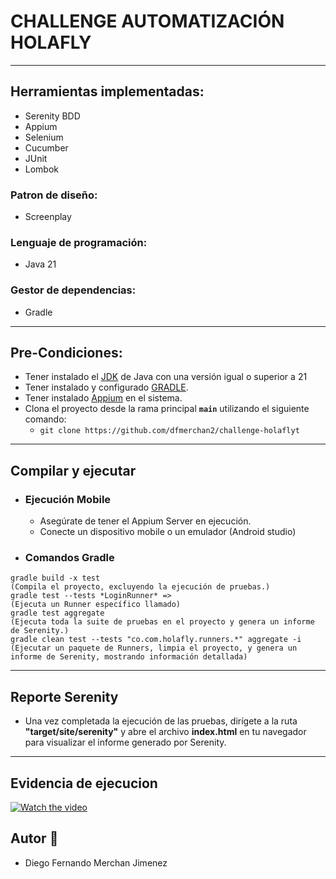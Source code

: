 # CHALLENGE AUTOMATIZACIÓN HOLAFLY

---

## Herramientas implementadas:
* Serenity BDD
* Appium
* Selenium
* Cucumber
* JUnit
* Lombok

### Patron de diseño:
* Screenplay

### Lenguaje de programación:
* Java 21

### Gestor de dependencias:
* Gradle

---

## Pre-Condiciones:
* Tener instalado el [JDK](https://www.oracle.com/co/java/technologies/javase/javase8-archive-downloads.html) de Java con una versión igual o superior a 21
* Tener instalado y configurado [GRADLE](https://gradle.org/releases/).
* Tener instalado [Appium](https://github.com/appium/appium-desktop/releases) en el sistema. 
* Clona el proyecto desde la rama principal **`main`** utilizando el siguiente comando:
    * `git clone https://github.com/dfmerchan2/challenge-holaflyt`
---
## Compilar y ejecutar
* ### Ejecución Mobile
  * Asegúrate de tener el Appium Server en ejecución.
  * Conecte un dispositivo mobile o un emulador (Android studio)
* ### Comandos Gradle
```
gradle build -x test                                                        (Compila el proyecto, excluyendo la ejecución de pruebas.)
gradle test --tests *LoginRunner* =>                                        (Ejecuta un Runner específico llamado)
gradle test aggregate                                                       (Ejecuta toda la suite de pruebas en el proyecto y genera un informe de Serenity.)
gradle clean test --tests "co.com.holafly.runners.*" aggregate -i           (Ejecutar un paquete de Runners, limpia el proyecto, y genera un informe de Serenity, mostrando información detallada)
```

---
## Reporte Serenity
* Una vez completada la ejecución de las pruebas, dirígete a la ruta **"target/site/serenity"** y abre el archivo **index.html** en tu navegador para visualizar el informe generado por Serenity.

---
## Evidencia de ejecucion
[![Watch the video](https://img.youtube.com/vi/zsdYoTZebjw/maxresdefault.jpg)](https://www.youtube.com/watch?v=zsdYoTZebjw)

## Autor 🤖

* Diego Fernando Merchan Jimenez
    